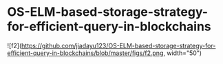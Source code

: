 # OS-ELM-based-storage-strategy-for-efficient-query-in-blockchains


![f2](https://github.com/jiadayu123/OS-ELM-based-storage-strategy-for-efficient-query-in-blockchains/blob/master/figs/f2.png, width="50")
